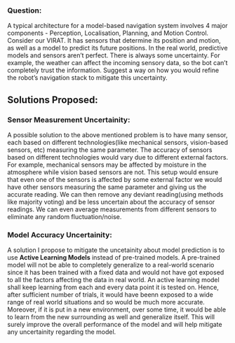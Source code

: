  ### Question: 
 A typical architecture for a model-based navigation system involves 4 major components - Perception, Localisation, Planning, and Motion Control. Consider our VIRAT. It has sensors that determine its position and motion, as well as a model to predict its future positions. In the real world, predictive models and sensors aren’t perfect. There is always some uncertainty. For example, the weather can affect the incoming sensory data, so the bot can’t completely trust the information. Suggest a way on how you would refine the robot’s navigation stack to mitigate this uncertainty.
## Solutions Proposed:
### Sensor Measurement Uncertainity:
A possible solution to the above mentioned problem is to have many sensor, each based on different technologies(like mechanical sensors, vision-based sensors, etc) measuring the same parameter. 
The accuracy of sensors based on different technologies would vary due to different external factors. For example, mechanical sensors may be affected by moisture in the atmosphere while vision based sensors are not.
This setup would ensure that even one of the sensors is affected by some external factor we would have other sensors measuring the same parameter and giving us the accurate reading.
We can then remove any deviant reading(using methods like majority voting) and be less uncertain about the accuracy of sensor readings. We can even average 
measurements from different sensors to eliminate any random fluctuation/noise.

### Model Accuracy Uncertainity:
A solution I propose to mitigate the uncetainity about model prediction is to use **Active Learning Models** instead of pre-trained models. A pre-trained model will 
not be able to completely generalize to a real-world scenario since it has been trained with a fixed data and would not have got exposed to all the factors affecting 
the data in real world. An active learning model shall keep learning from each and every data point it is tested on. Hence, after sufficient number of trials, it 
would have beenn exposed to a wide range of real world situations and so would be much more accurate. Moreover, if it is put in a new environment, over some time, 
it would be able to learn from the new surrounding as well and generalize itself. This will surely improve the overall performance of the model and will help 
mitigate any uncertainity regarding the model.

